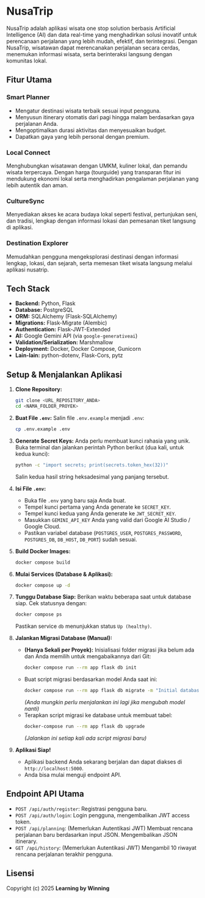# NusaTrip

NusaTrip adalah aplikasi wisata one stop solution berbasis Artificial Intelligence (AI) dan data real-time yang menghadirkan solusi inovatif untuk perencanaan perjalanan yang lebih mudah, efektif, dan terintegrasi. Dengan NusaTrip, wisatawan dapat merencanakan perjalanan secara cerdas, menemukan informasi wisata, serta berinteraksi langsung dengan komunitas lokal.

## Fitur Utama

### Smart Planner
* Mengatur destinasi wisata terbaik sesuai input pengguna.
* Menyusun itinerary otomatis dari pagi hingga malam berdasarkan gaya perjalanan Anda.
* Mengoptimalkan durasi aktivitas dan menyesuaikan budget.
* Dapatkan gaya yang lebih personal dengan premium.

### Local Connect
Menghubungkan wisatawan dengan UMKM, kuliner lokal, dan pemandu wisata terpercaya. Dengan harga (tourguide) yang transparan fitur ini mendukung ekonomi lokal serta menghadirkan pengalaman perjalanan yang lebih autentik dan aman.

### CultureSync
Menyediakan akses ke acara budaya lokal seperti festival, pertunjukan seni, dan tradisi, lengkap dengan informasi lokasi dan pemesanan tiket langsung di aplikasi.

### Destination Explorer
Memudahkan pengguna mengeksplorasi destinasi dengan informasi lengkap, lokasi, dan sejarah, serta memesan tiket wisata langsung melalui aplikasi nusatrip.

## Tech Stack

* **Backend:** Python, Flask
* **Database:** PostgreSQL
* **ORM:** SQLAlchemy (Flask-SQLAlchemy)
* **Migrations:** Flask-Migrate (Alembic)
* **Authentication:** Flask-JWT-Extended
* **AI:** Google Gemini API (via `google-generativeai`)
* **Validation/Serialization:** Marshmallow
* **Deployment:** Docker, Docker Compose, Gunicorn
* **Lain-lain:** python-dotenv, Flask-Cors, pytz


## Setup & Menjalankan Aplikasi

1.  **Clone Repository:**
    ```bash
    git clone <URL_REPOSITORY_ANDA>
    cd <NAMA_FOLDER_PROYEK>
    ```

2.  **Buat File `.env`:**
    Salin file `.env.example` menjadi `.env`:
    ```bash
    cp .env.example .env
    ```

3.  **Generate Secret Keys:** Anda perlu membuat kunci rahasia yang unik. Buka terminal dan jalankan perintah Python berikut (dua kali, untuk kedua kunci):
    ```bash
    python -c "import secrets; print(secrets.token_hex(32))"
    ```
    Salin kedua hasil string heksadesimal yang panjang tersebut.

4.  **Isi File `.env`:**
    * Buka file `.env` yang baru saja Anda buat.
    * Tempel kunci pertama yang Anda generate ke `SECRET_KEY`.
    * Tempel kunci kedua yang Anda generate ke `JWT_SECRET_KEY`.
    * Masukkan `GEMINI_API_KEY` Anda yang valid dari Google AI Studio / Google Cloud.
    * Pastikan variabel database (`POSTGRES_USER`, `POSTGRES_PASSWORD`, `POSTGRES_DB`, `DB_HOST`, `DB_PORT`) sudah sesuai.

5.  **Build Docker Images:**
    ```bash
    docker compose build
    ```

6.  **Mulai Services (Database & Aplikasi):**
    ```bash
    docker compose up -d
    ```

7.  **Tunggu Database Siap:** Berikan waktu beberapa saat untuk database siap. Cek statusnya dengan:
    ```bash
    docker compose ps
    ```
    Pastikan service `db` menunjukkan status `Up (healthy)`.

8.  **Jalankan Migrasi Database (Manual):**
    * **(Hanya Sekali per Proyek):** Inisialisasi folder migrasi jika belum ada dan Anda memilih untuk mengabaikannya dari Git:
        ```bash
        docker compose run --rm app flask db init
        ```
    * Buat script migrasi berdasarkan model Anda saat ini:
        ```bash
        docker compose run --rm app flask db migrate -m "Initial database schema"
        ```
        *(Anda mungkin perlu menjalankan ini lagi jika mengubah model nanti)*
    * Terapkan script migrasi ke database untuk membuat tabel:
        ```bash
        docker-compose run --rm app flask db upgrade
        ```
        *(Jalankan ini setiap kali ada script migrasi baru)*

9.  **Aplikasi Siap!**
    * Aplikasi backend Anda sekarang berjalan dan dapat diakses di `http://localhost:5000`.
    * Anda bisa mulai menguji endpoint API.

## Endpoint API Utama

* `POST /api/auth/register`: Registrasi pengguna baru.
* `POST /api/auth/login`: Login pengguna, mengembalikan JWT access token.
* `POST /api/planning`: (Memerlukan Autentikasi JWT) Membuat rencana perjalanan baru berdasarkan input JSON. Mengembalikan JSON itinerary.
* `GET /api/history`: (Memerlukan Autentikasi JWT) Mengambil 10 riwayat rencana perjalanan terakhir pengguna.

## Lisensi

Copyright (c) 2025 **Learning by Winning**